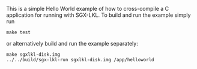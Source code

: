This is a simple Hello World example of how to cross-compile a C application for running with SGX-LKL. To build and run the example simply run

```make test```

or alternatively build and run the example separately:

```
make sgxlkl-disk.img
../../build/sgx-lkl-run sgxlkl-disk.img /app/helloworld
```
